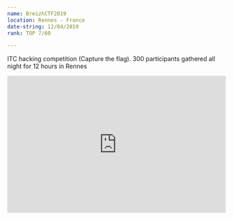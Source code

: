 ```yaml
---
name: BreizhCTF2019
location: Rennes - France
date-string: 12/04/2019
rank: TOP 7/60

---
```


ITC hacking competition (Capture the flag). 300 participants gathered all night for 12 hours in Rennes

<iframe width="100%" height="315" src="https://www.youtube.com/embed/IN1ttJMJfiw" frameborder="0" allow="accelerometer; autoplay; encrypted-media; gyroscope; picture-in-picture" allowfullscreen></iframe>